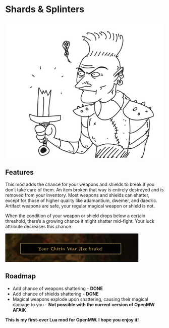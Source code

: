 # Shards & Splinters

![A drawing of a dunmer with a broken sword](images/dunmer.png "A drawing of a dunmer with a broken sword")

## Features

This mod adds the chance for your weapons and shields to break if you don’t take care of them. An item broken that way is entirely destroyed and is removed from your inventory. Most weapons and shields can shatter, except for those of higher quality like adamantium, dwemer, and daedric. Artifact weapons are safe, your regular magical weapon or shield is not.

When the condition of your weapon or shield drops below a certain threshold, there’s a growing chance it might shatter mid-fight. Your luck attribute decreases this chance.

![Your chitin war axe broke!](images/broke.png "Your chitin war axe broke!")

## Roadmap

* Add chance of weapons shattering - **DONE**
* Add chance of shields shattering - **DONE**
* Magical weapons explode upon shattering, causing their magical damage to you - **Not possible with the current version of OpenMW AFAIK** 

**This is my first-ever Lua mod for OpenMW. I hope you enjoy it!**
